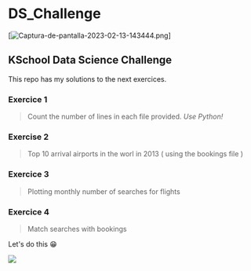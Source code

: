 # **DS_Challenge**
[![Captura-de-pantalla-2023-02-13-143444.png](https://i.postimg.cc/JtVM6MxR/Captura-de-pantalla-2023-02-13-143444.png)]
## **KSchool Data Science Challenge**

This repo has my solutions to the next exercices.

### Exercice 1

> Count the number of lines in each file provided. *Use Python!*

### Exercise 2

> Top 10 arrival airports in the worl in 2013 ( using the bookings file )

### Exercice 3

> Plotting monthly number of searches for flights

### Exercice 4

> Match searches with bookings

Let's do this 😁

![](https://media.giphy.com/media/heIX5HfWgEYlW/giphy.gif)
